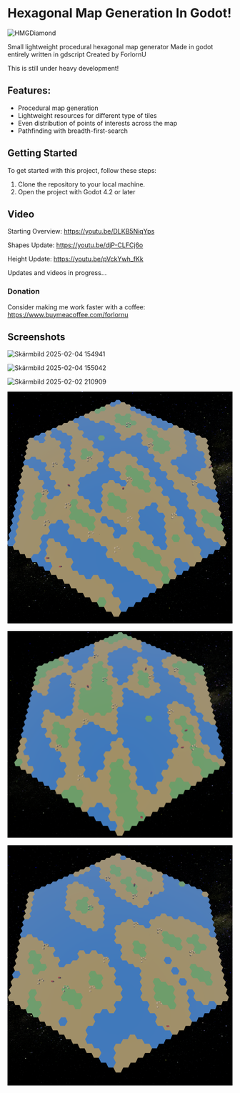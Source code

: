 # Hexagonal Map Generation In Godot!

![HMGDiamond](https://github.com/user-attachments/assets/4eb58f30-9d65-4072-b96f-f9c589e2d222)

Small lightweight procedural hexagonal map generator
Made in godot entirely written in gdscript
Created by ForlornU

This is still under heavy development!

## Features:
- Procedural map generation
- Lightweight resources for different type of tiles
- Even distribution of points of interests across the map
- Pathfinding with breadth-first-search

## Getting Started

To get started with this project, follow these steps:

1. Clone the repository to your local machine.
2. Open the project with Godot 4.2 or later


## Video 

Starting Overview:
https://youtu.be/DLKB5NiqYps

Shapes Update:
https://youtu.be/djP-CLFCj6o

Height Update:
https://youtu.be/pVckYwh_fKk

Updates and videos in progress...


### Donation
Consider making me work faster with a coffee:
https://www.buymeacoffee.com/forlornu


## Screenshots

![Skärmbild 2025-02-04 154941](https://github.com/user-attachments/assets/de143eaf-d708-44bb-98b0-a63761152f2c)

![Skärmbild 2025-02-04 155042](https://github.com/user-attachments/assets/35698d4b-c5e7-42fa-ba40-4a6e376d8e02)

![Skärmbild 2025-02-02 210909](https://github.com/user-attachments/assets/ebd1a685-c03b-4100-891c-b63ff8c807db)

![Screenshot](https://github.com/ForlornU/Images/blob/f9f94dd02c339c7dbc573c2c56e9eb570ed9d3ee/PerlinGeneration.png)

![Screenshot](https://github.com/ForlornU/Images/blob/f9f94dd02c339c7dbc573c2c56e9eb570ed9d3ee/SimplexGeneration.png)

![Screenshot](https://github.com/ForlornU/Images/blob/f9f94dd02c339c7dbc573c2c56e9eb570ed9d3ee/CellularGeneration.png)

